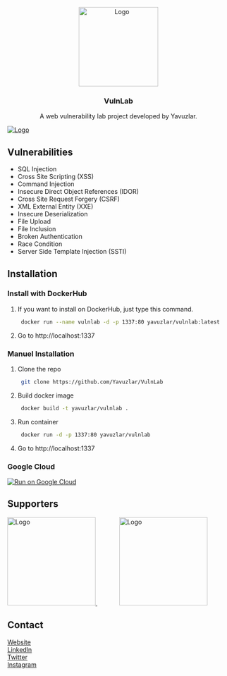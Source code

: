<!-- PROJECT LOGO -->
<p align="center">
  <a href="https://siberyavuzlar.com">
    <img src="https://i.ibb.co/nDLHW7m/logomodern.png" alt="Logo" width="180" height="180">
  </a>

  <h3 align="center">VulnLab</h3> 

  <p align="center">
    A web vulnerability lab project developed by Yavuzlar.
  </p>
</p>

<a href="https://s10.gifyu.com/images/Animation387bbf064343cb3fe.gif">
    <img src="https://s10.gifyu.com/images/Animation387bbf064343cb3fe.gif" alt="Logo"  >
</a>

<!-- Vulnerabilities -->
## Vulnerabilities

* SQL Injection
* Cross Site Scripting (XSS)
* Command Injection
* Insecure Direct Object References (IDOR)
* Cross Site Request Forgery (CSRF)
* XML External Entity (XXE)
* Insecure Deserialization
* File Upload
* File Inclusion
* Broken Authentication
* Race Condition
* Server Side Template Injection (SSTI)

<!-- Installation -->
## Installation

### Install with DockerHub

1. If you want to install on DockerHub, just type this command.
   ```sh
    docker run --name vulnlab -d -p 1337:80 yavuzlar/vulnlab:latest
   ```
2. Go to http://localhost:1337

### Manuel Installation

1. Clone the repo
   ```sh
    git clone https://github.com/Yavuzlar/VulnLab
   ```
2. Build docker image
   ```sh
    docker build -t yavuzlar/vulnlab .
   ```
3. Run container
   ```sh
    docker run -d -p 1337:80 yavuzlar/vulnlab
   ```
4. Go to http://localhost:1337

### Google Cloud

[![Run on Google Cloud](https://deploy.cloud.run/button.svg)](https://deploy.cloud.run/?git_repo=https://github.com/Yavuzlar/VulnLab)

<!-- SPONSOR -->

## Supporters
<a href="https://www.bakka.gov.tr/" style="margin-right:50px;">
    <img src="https://i.ibb.co/YXYdfQx/bakkalogo.png" alt="Logo" width="200" >
</a>
<a href="https://cyrops.com/">
    <img src="https://i.ibb.co/MV9HbNZ/Ba-l-ks-z-2.png" alt="Logo" width="200" >
</a>

<!-- CONTACT -->
## Contact

[Website](https://siberyavuzlar.com/) </br>
[Linkedln](https://www.linkedin.com/company/siberyavuzlar) <br>
[Twitter](https://twitter.com/siberyavuzlar) </br>
[Instagram](https://www.instagram.com/siberyavuzlar/)

